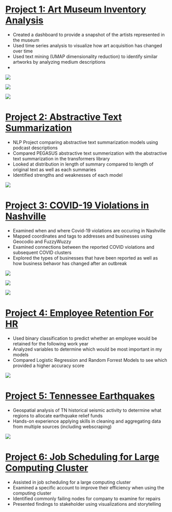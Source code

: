 # [Project 1: Art Museum Inventory Analysis](https://github.com/savyrosea/Art_Museum_Inventory_Project)
- Created a dashboard to provide a snapshot of the artists represented in the museum
- Used time series analysis to visualize how art acquisition has changed over time
- Used text mining (UMAP dimensionality reduction) to identify similar artworks by analyzing medium descriptions
- 
![](/images/dashboard.PNG)

![](/images/wordcloud1.PNG)

![](/images/scatter2.PNG)

# [Project 2: Abstractive Text Summarization](https://github.com/savyrosea/Podcast_Text_Summarization_NLP_Project)
- NLP Project comparing abstractive text summarization models using podcast descriptions
- Compared PEGASUS abstractive text summerization with the abstractive text summarization in the transformers library
- Looked at distribution in length of summary compared to length of original text as well as each summaries 
- Identified strengths and weaknesses of each model

![](/images/EarHustle.PNG)

# [Project 3: COVID-19 Violations in Nashville](https://github.com/savyrosea/COVID19_Violations_Nashville)
- Examined when and where Covid-19 violations are occuring in Nashville
- Mapped coordinates and tags to addresses and businesses using Geocodio and FuzzyWuzzy
- Examined connections between the reported COVID violations and subsequent COVID clusters
- Explored the types of businesses that have been reported as well as how business behavor has changed after an outbreak

![](/images/ClusterMap.PNG)

![](/images/zoomed.PNG)

![](/images/heatmapCOVID.PNG)

# [Project 4: Employee Retention For HR](https://github.com/savyrosea/Human_Resources_Employee_Retention)
- Used binary classification to predict whether an employee would be retained for the following work year
- Analyzed variables to determine which would be most important in my models
- Compared Logistic Regression and Random Forrest Models to see which provided a higher accuracy score

![](/images/hr.PNG)

# [Project 5: Tennessee Earthquakes](https://github.com/savyrosea/Tennessee_Earthquakes)
- Geospatial analysis of TN historical seismic activity to determine what regions to allocate earthquake relief funds
- Hands-on experience applying skills in cleaning and aggregating data from multiple sources (including webscraping)

![](/images/Capture.PNG)

# [Project 6: Job Scheduling for Large Computing Cluster](https://github.com/savyrosea/Large_Computing_Cluster_Job_Scheduling)
- Assisted in job scheduling for a large computing cluster
- Examined a specific account to improve their efficiency when using the computing cluster
- Identified commonly failing nodes for company to examine for repairs
- Presented findings to stakeholder using visualizations and storytelling


